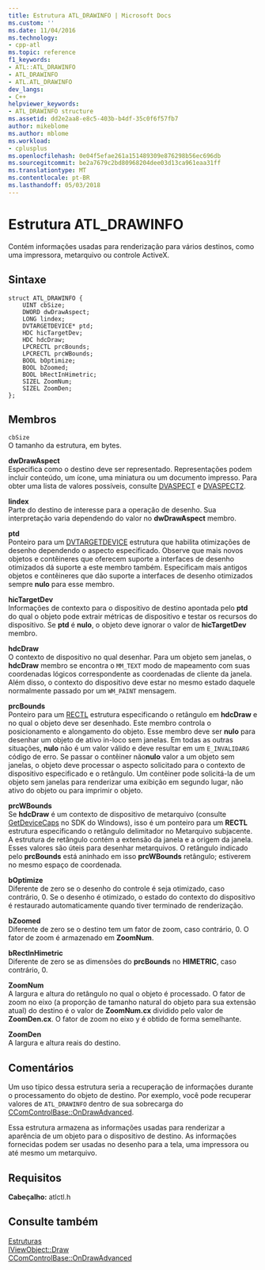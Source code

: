 ```yaml
---
title: Estrutura ATL_DRAWINFO | Microsoft Docs
ms.custom: ''
ms.date: 11/04/2016
ms.technology:
- cpp-atl
ms.topic: reference
f1_keywords:
- ATL::ATL_DRAWINFO
- ATL_DRAWINFO
- ATL.ATL_DRAWINFO
dev_langs:
- C++
helpviewer_keywords:
- ATL_DRAWINFO structure
ms.assetid: dd2e2aa8-e8c5-403b-b4df-35c0f6f57fb7
author: mikeblome
ms.author: mblome
ms.workload:
- cplusplus
ms.openlocfilehash: 0e04f5efae261a151489309e876298b56ec696db
ms.sourcegitcommit: be2a7679c2bd80968204dee03d13ca961eaa31ff
ms.translationtype: MT
ms.contentlocale: pt-BR
ms.lasthandoff: 05/03/2018
---
```

# <a name="atldrawinfo-structure"></a>Estrutura ATL_DRAWINFO
Contém informações usadas para renderização para vários destinos, como uma impressora, metarquivo ou controle ActiveX.  
  
## <a name="syntax"></a>Sintaxe  
  
```
struct ATL_DRAWINFO {
    UINT cbSize;
    DWORD dwDrawAspect;
    LONG lindex;
    DVTARGETDEVICE* ptd;
    HDC hicTargetDev;
    HDC hdcDraw;
    LPCRECTL prcBounds;
    LPCRECTL prcWBounds;
    BOOL bOptimize;
    BOOL bZoomed;
    BOOL bRectInHimetric;
    SIZEL ZoomNum;
    SIZEL ZoomDen;
};
```  
  
## <a name="members"></a>Membros  
 `cbSize`  
 O tamanho da estrutura, em bytes.  
  
 **dwDrawAspect**  
 Especifica como o destino deve ser representado. Representações podem incluir conteúdo, um ícone, uma miniatura ou um documento impresso. Para obter uma lista de valores possíveis, consulte [DVASPECT](http://msdn.microsoft.com/library/windows/desktop/ms690318) e [DVASPECT2](http://msdn.microsoft.com/library/windows/desktop/ms688644).  
  
 **lindex**  
 Parte do destino de interesse para a operação de desenho. Sua interpretação varia dependendo do valor no **dwDrawAspect** membro.  
  
 **ptd**  
 Ponteiro para um [DVTARGETDEVICE](http://msdn.microsoft.com/library/windows/desktop/ms686613) estrutura que habilita otimizações de desenho dependendo o aspecto especificado. Observe que mais novos objetos e contêineres que oferecem suporte a interfaces de desenho otimizados dá suporte a este membro também. Especificam mais antigos objetos e contêineres que dão suporte a interfaces de desenho otimizados sempre **nulo** para esse membro.  
  
 **hicTargetDev**  
 Informações de contexto para o dispositivo de destino apontada pelo **ptd** do qual o objeto pode extrair métricas de dispositivo e testar os recursos do dispositivo. Se **ptd** é **nulo**, o objeto deve ignorar o valor de **hicTargetDev** membro.  
  
 **hdcDraw**  
 O contexto de dispositivo no qual desenhar. Para um objeto sem janelas, o **hdcDraw** membro se encontra o `MM_TEXT` modo de mapeamento com suas coordenadas lógicos correspondente as coordenadas de cliente da janela. Além disso, o contexto do dispositivo deve estar no mesmo estado daquele normalmente passado por um `WM_PAINT` mensagem.  
  
 **prcBounds**  
 Ponteiro para um [RECTL](http://msdn.microsoft.com/library/windows/desktop/dd162907) estrutura especificando o retângulo em **hdcDraw** e no qual o objeto deve ser desenhado. Este membro controla o posicionamento e alongamento do objeto. Esse membro deve ser **nulo** para desenhar um objeto de ativo in-loco sem janelas. Em todas as outras situações, **nulo** não é um valor válido e deve resultar em um `E_INVALIDARG` código de erro. Se passar o contêiner não**nulo** valor a um objeto sem janelas, o objeto deve processar o aspecto solicitado para o contexto de dispositivo especificado e o retângulo. Um contêiner pode solicitá-la de um objeto sem janelas para renderizar uma exibição em segundo lugar, não ativo do objeto ou para imprimir o objeto.  
  
 **prcWBounds**  
 Se **hdcDraw** é um contexto de dispositivo de metarquivo (consulte [GetDeviceCaps](http://msdn.microsoft.com/library/windows/desktop/dd144877) no SDK do Windows), isso é um ponteiro para um **RECTL** estrutura especificando o retângulo delimitador no Metarquivo subjacente. A estrutura de retângulo contém a extensão da janela e a origem da janela. Esses valores são úteis para desenhar metarquivos. O retângulo indicado pelo **prcBounds** está aninhado em isso **prcWBounds** retângulo; estiverem no mesmo espaço de coordenada.  
  
 **bOptimize**  
 Diferente de zero se o desenho do controle é seja otimizado, caso contrário, 0. Se o desenho é otimizado, o estado do contexto do dispositivo é restaurado automaticamente quando tiver terminado de renderização.  
  
 **bZoomed**  
 Diferente de zero se o destino tem um fator de zoom, caso contrário, 0. O fator de zoom é armazenado em **ZoomNum**.  
  
 **bRectInHimetric**  
 Diferente de zero se as dimensões do **prcBounds** no **HIMETRIC**, caso contrário, 0.  
  
 **ZoomNum**  
 A largura e altura do retângulo no qual o objeto é processado. O fator de zoom no eixo (a proporção de tamanho natural do objeto para sua extensão atual) do destino é o valor de **ZoomNum.cx** dividido pelo valor de **ZoomDen.cx**. O fator de zoom no eixo y é obtido de forma semelhante.  
  
 **ZoomDen**  
 A largura e altura reais do destino.  
  
## <a name="remarks"></a>Comentários  
 Um uso típico dessa estrutura seria a recuperação de informações durante o processamento do objeto de destino. Por exemplo, você pode recuperar valores de `ATL_DRAWINFO` dentro de sua sobrecarga do [CComControlBase::OnDrawAdvanced](ccomcontrolbase-class.md#ondrawadvanced).  
  
 Essa estrutura armazena as informações usadas para renderizar a aparência de um objeto para o dispositivo de destino. As informações fornecidas podem ser usadas no desenho para a tela, uma impressora ou até mesmo um metarquivo.  
  
## <a name="requirements"></a>Requisitos  
 **Cabeçalho:** atlctl.h  
  
## <a name="see-also"></a>Consulte também  
 [Estruturas](../../atl/reference/atl-structures.md)   
 [IViewObject::Draw](http://msdn.microsoft.com/library/windows/desktop/ms688655)   
 [CComControlBase::OnDrawAdvanced](../../atl/reference/ccomcontrolbase-class.md#ondrawadvanced)





